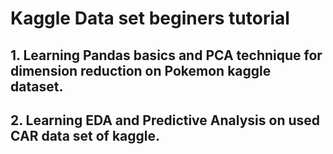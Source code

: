 # Kaggle Data set beginers tutorial

## 1. Learning Pandas basics and PCA technique for dimension reduction on Pokemon kaggle dataset.

## 2. Learning EDA and Predictive Analysis on used CAR data set of kaggle.
